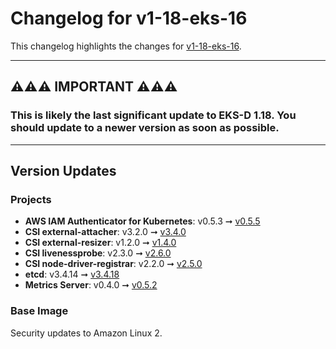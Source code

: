 # Changelog for v1-18-eks-16

This changelog highlights the changes for [v1-18-eks-16](https://github.com/aws/eks-distro/tree/v1-18-eks-16).

----

## ⚠️⚠️⚠️ IMPORTANT ⚠️⚠️⚠️

### This is likely the last significant update to EKS-D 1.18. You should update to a newer version as soon as possible.

----

## Version Updates

### Projects

* **AWS IAM Authenticator for Kubernetes**: v0.5.3 ➞
  [v0.5.5](https://github.com/kubernetes-sigs/aws-iam-authenticator/releases/tag/v0.5.5)
* **CSI external-attacher**: v3.2.0 ➞ [v3.4.0](https://github.com/kubernetes-csi/external-attacher/releases/tag/v3.4.0)
* **CSI external-resizer**: v1.2.0 ➞ [v1.4.0](https://github.com/kubernetes-csi/external-resizer/releases/tag/v1.4.0)
* **CSI livenessprobe**: v2.3.0 ➞ [v2.6.0](https://github.com/kubernetes-csi/livenessprobe/releases/tag/v2.6.0)
* **CSI node-driver-registrar**: v2.2.0 ➞
  [v2.5.0](https://github.com/kubernetes-csi/node-driver-registrar/releases/tag/v2.5.0)
* **etcd**: v3.4.14 ➞ [v3.4.18](https://github.com/etcd-io/etcd/releases/tag/v3.4.18)
* **Metrics Server**: v0.4.0 ➞ [v0.5.2](https://github.com/kubernetes-sigs/metrics-server/releases/tag/v0.5.2)

### Base Image

Security updates to Amazon Linux 2.
